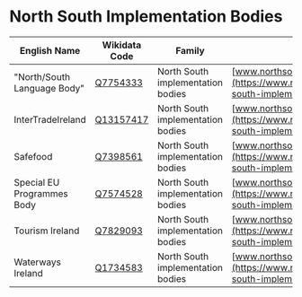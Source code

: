 # North South Implementation Bodies

<!--
  **WARNING!**
  This file is auto-generated. Do not edit it directly as your changes will be overwritten.
  Please edit the source file  instead.
-->

| English Name | Wikidata Code | Family | Source URL |
|---|---|---|---|
| "North/South Language Body" | [Q7754333](https://www.wikidata.org/wiki/Q7754333) | North South implementation bodies | [www.northsouthministerialcouncil.org](https://www.northsouthministerialcouncil.org/north-south-implementation-bodies) |
| InterTradeIreland | [Q13157417](https://www.wikidata.org/wiki/Q13157417) | North South implementation bodies | [www.northsouthministerialcouncil.org](https://www.northsouthministerialcouncil.org/north-south-implementation-bodies) |
| Safefood | [Q7398561](https://www.wikidata.org/wiki/Q7398561) | North South implementation bodies | [www.northsouthministerialcouncil.org](https://www.northsouthministerialcouncil.org/north-south-implementation-bodies) |
| Special EU Programmes Body | [Q7574528](https://www.wikidata.org/wiki/Q7574528) | North South implementation bodies | [www.northsouthministerialcouncil.org](https://www.northsouthministerialcouncil.org/north-south-implementation-bodies) |
| Tourism Ireland | [Q7829093](https://www.wikidata.org/wiki/Q7829093) | North South implementation bodies | [www.northsouthministerialcouncil.org](https://www.northsouthministerialcouncil.org/north-south-implementation-bodies) |
| Waterways Ireland | [Q1734583](https://www.wikidata.org/wiki/Q1734583) | North South implementation bodies | [www.northsouthministerialcouncil.org](https://www.northsouthministerialcouncil.org/north-south-implementation-bodies) |
